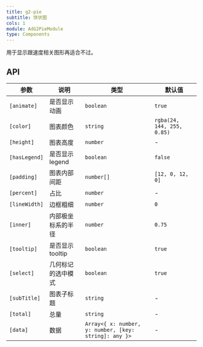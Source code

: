 ```yaml
---
title: g2-pie
subtitle: 饼状图
cols: 1
module: AdG2PieModule
type: Components
---
```


用于显示跟速度相关图形再适合不过。

## API

| 参数      | 说明                                      | 类型         | 默认值 |
|----------|------------------------------------------|-------------|-------|
| `[animate]` | 是否显示动画 | `boolean` | `true` |
| `[color]` | 图表颜色 | `string` | `rgba(24, 144, 255, 0.85)` |
| `[height]` | 图表高度 | `number` | - |
| `[hasLegend]` | 是否显示 legend | `boolean` | `false` |
| `[padding]` | 图表内部间距 | `number[]` | `[12, 0, 12, 0]` |
| `[percent]` | 占比 | `number` | - |
| `[lineWidth]` | 边框粗细 | `number` | `0` |
| `[inner]` | 内部极坐标系的半径 | `number` | `0.75` |
| `[tooltip]` | 是否显示 tooltip | `boolean` | `true` |
| `[select]` | 几何标记的选中模式 | `boolean` | `true` |
| `[subTitle]` | 图表子标题 | `string` | - |
| `[total]` | 总量 | `string` | - |
| `[data]` | 数据 | `Array<{ x: number, y: number, [key: string]: any }>` | - |
